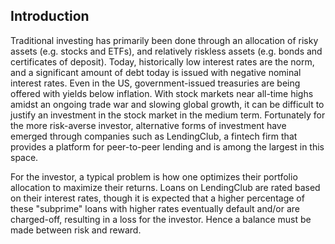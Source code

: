 ## Introduction

Traditional investing has primarily been done through an allocation of risky assets (e.g. stocks and ETFs), and relatively riskless assets (e.g. bonds and certificates of deposit). Today, historically low interest rates are the norm, and a significant amount of debt today is issued with negative nominal interest rates. Even in the US, government-issued treasuries are being offered with yields below inflation. With stock markets near all-time highs amidst an ongoing trade war and slowing global growth, it can be difficult to justify an investment in the stock market in the medium term. Fortunately for the more risk-averse investor, alternative forms of investment have emerged through companies such as LendingClub, a fintech firm that provides a platform for peer-to-peer lending and is among the largest in this space.

For the investor, a typical problem is how one optimizes their portfolio allocation to maximize their returns. Loans on LendingClub are rated based on their interest rates, though it is expected that a higher percentage of these "subprime" loans with higher rates eventually default and/or are charged-off, resulting in a loss for the investor. Hence a balance must be made between risk and reward. 

